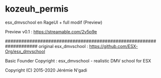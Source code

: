 # kozeuh_permis
esx_dmvschool en RageUI + full modif (Preview)

Preview v0.1 : https://streamable.com/2v5p9e

####################################################################
original esx_dmvschool  : https://github.com/ESX-Org/esx_dmvschool

Basic Founder Copyright : esx_dmvschool - realistic DMV school for ESX

Copyright (C) 2015-2020 Jérémie N'gadi
